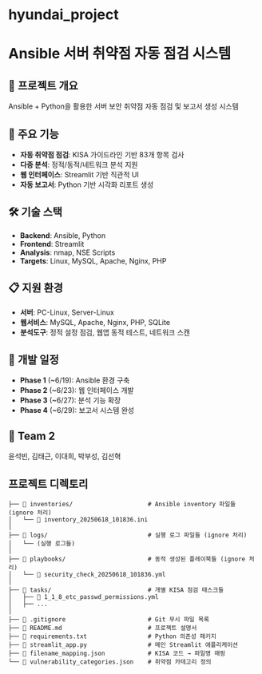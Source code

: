 # hyundai_project

# Ansible 서버 취약점 자동 점검 시스템

## 🎯 프로젝트 개요
Ansible + Python을 활용한 서버 보안 취약점 자동 점검 및 보고서 생성 시스템

## 🔧 주요 기능
- **자동 취약점 점검**: KISA 가이드라인 기반 83개 항목 검사
- **다중 분석**: 정적/동적/네트워크 분석 지원
- **웹 인터페이스**: Streamlit 기반 직관적 UI
- **자동 보고서**: Python 기반 시각화 리포트 생성

## 🛠️ 기술 스택
- **Backend**: Ansible, Python
- **Frontend**: Streamlit
- **Analysis**: nmap, NSE Scripts
- **Targets**: Linux, MySQL, Apache, Nginx, PHP

## 📋 지원 환경
- **서버**: PC-Linux, Server-Linux
- **웹서비스**: MySQL, Apache, Nginx, PHP, SQLite
- **분석도구**: 정적 설정 점검, 웹앱 동적 테스트, 네트워크 스캔

## 🚀 개발 일정
- **Phase 1** (~6/19): Ansible 환경 구축
- **Phase 2** (~6/23): 웹 인터페이스 개발  
- **Phase 3** (~6/27): 분석 기능 확장
- **Phase 4** (~6/29): 보고서 시스템 완성

## 👥 Team 2
윤석빈, 김태근, 이대희, 박부성, 김선혁

## 프로젝트 디렉토리
```
├── 📁 inventories/                     # Ansible inventory 파일들 (ignore 처리)
│   └── 📄 inventory_20250618_101836.ini
│
├── 📁 logs/                            # 실행 로그 파일들 (ignore 처리)
│   └── (실행 로그들)
│
├── 📁 playbooks/                       # 동적 생성된 플레이북들 (ignore 처리)
│   └── 📄 security_check_20250618_101836.yml
│
├── 📁 tasks/                           # 개별 KISA 점검 태스크들
│   ├── 📄 1_1_8_etc_passwd_permissions.yml
│   ├── ...
│
├── 📄 .gitignore                       # Git 무시 파일 목록
├── 📄 README.md                        # 프로젝트 설명서
├── 📄 requirements.txt                 # Python 의존성 패키지
├── 📄 streamlit_app.py                 # 메인 Streamlit 애플리케이션
├── 📄 filename_mapping.json            # KISA 코드 → 파일명 매핑
└── 📄 vulnerability_categories.json    # 취약점 카테고리 정의
```
